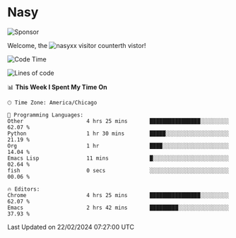 # Nasy

<!--
<p align="center">
<img height="200" src="https://github-readme-stats.vercel.app/api?username=nasyxx&count_private=true&show_icons=true&theme=dracula&include_all_commits=true"/>
<img height="200" src="https://github-readme-stats.vercel.app/api/top-langs/?username=nasyxx&theme=dracula&hide=html,jupyter+notebook&count_private=true&show_icons=true"/>
</p>

  
----------------
-->

![Sponsor](https://img.shields.io/static/v1.svg?label=Sponsor&message=%E2%9D%A4&logo=GitHub&style=flat&color=pink)
 
Welcome, the ![nasyxx visitor counter](https://count.getloli.com/get/@nasyxx?theme=rule34)th vistor!
 
<!--START_SECTION:waka-->
![Code Time](http://img.shields.io/badge/Code%20Time-4%2C297%20hrs%2034%20mins-blue)

![Lines of code](https://img.shields.io/badge/From%20Hello%20World%20I%27ve%20Written-6.3%20million%20lines%20of%20code-blue)

📊 **This Week I Spent My Time On** 

```text
🕑︎ Time Zone: America/Chicago

💬 Programming Languages: 
Other                    4 hrs 25 mins       ████████████████░░░░░░░░░   62.07 % 
Python                   1 hr 30 mins        █████░░░░░░░░░░░░░░░░░░░░   21.19 % 
Org                      1 hr                ████░░░░░░░░░░░░░░░░░░░░░   14.04 % 
Emacs Lisp               11 mins             █░░░░░░░░░░░░░░░░░░░░░░░░   02.64 % 
fish                     0 secs              ░░░░░░░░░░░░░░░░░░░░░░░░░   00.06 % 

🔥 Editors: 
Chrome                   4 hrs 25 mins       ████████████████░░░░░░░░░   62.07 % 
Emacs                    2 hrs 42 mins       █████████░░░░░░░░░░░░░░░░   37.93 % 
```


 Last Updated on 22/02/2024 07:27:00 UTC
<!--END_SECTION:waka-->

<!-- ![visitors](https://visitor-badge.laobi.icu/badge?page_id=nasyxx.nasyxx) -->
